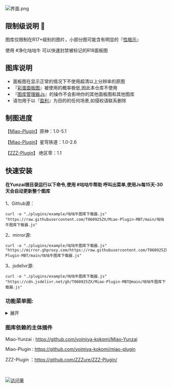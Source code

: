 ![界面.png](https://s2.loli.net/2024/03/09/ZGNrwVyPDbOx9Bf.png)


## 限制级说明 🚨
  图库仅限制在R17+级别的图片，小部分图可能含有明显的『<ins>性暗示</ins>』
  
  使用 #净化咕咕牛 可以快速封禁被标记的R18面板图

## 图库说明
- 面板图在显示正常的情况下不使用超清以上分辨率的原图
- 『<ins>彩蛋面板图</ins>』被使用的概率极低,因此本仓库不使用
- 『<ins>图库管理器Js</ins>』的操作不会影响你的其他面板图和其他图库
- 请勿用于以『<ins>盈利</ins>』为目的的任何场景,如侵权请联系删除

## 制图进度
【[Miao-Plugin](https://github.com/yoimiya-kokomi/miao-plugin)】原神：1.0-5.1

【[Miao-Plugin](https://github.com/yoimiya-kokomi/miao-plugin)】星穹铁道：1.0-2.6

【[ZZZ-Plugin](https://github.com/ZZZure/ZZZ-Plugin/)】 绝区零：1.1

## 快速安装

 #### 在Yunzai根目录运行以下命令,使用 #咕咕牛帮助 呼叫出菜单,使用Js每15天-30天会自动更新整个图库

1、Github源：

    curl -o "./plugins/example/咕咕牛图库下载器.js" "https://raw.githubusercontent.com/T060925ZX/Miao-Plugin-MBT/main/咕咕牛图库下载器.js"
2、mirror源:

    curl -o "./plugins/example/咕咕牛图库下载器.js" "https://mirror.ghproxy.com/https://raw.githubusercontent.com/T060925ZX/Miao-Plugin-MBT/main/咕咕牛图库下载器.js"
3、jsdelivr源:

    curl -o "./plugins/example/咕咕牛图库下载器.js" "https://cdn.jsdelivr.net/gh/T060925ZX/Miao-Plugin-MBT@main/咕咕牛图库下载器.js"



### 功能菜单图:
<details><summary>展开</summary>

![help.png](https://s2.loli.net/2024/06/28/LQnN3oPCl1vgXIS.png)


</details>

### 图库依赖的主体插件
Miao-Yunzai : https://github.com/yoimiya-kokomi/Miao-Yunzai

Miao-Plugin : https://github.com/yoimiya-kokomi/miao-plugin

ZZZ-Plugin ：https://github.com/ZZZure/ZZZ-Plugin/

<br>

<div align="left"> 
  
  [![访问量](https://profile-counter.glitch.me/Miao-Plugin-MBT/count.svg)](https://github.com/T060925ZX/Miao-Plugin-MBT)
  
</div>


